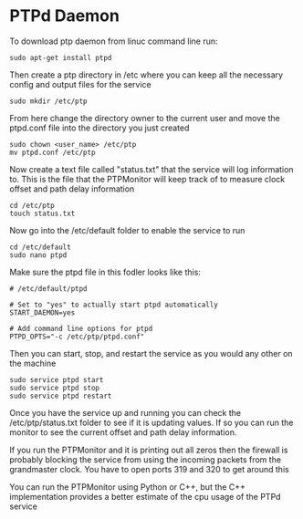 # PTPd Daemon

To download ptp daemon from linuc command line run:

```
sudo apt-get install ptpd
```

Then create a ptp directory in /etc where you can keep all the necessary config and output files for the service

```
sudo mkdir /etc/ptp
```

From here change the directory owner to the current user and move the ptpd.conf file into the directory you just created

```
sudo chown <user_name> /etc/ptp
mv ptpd.conf /etc/ptp
```

Now create a text file called "status.txt" that the service will log information to. This is the file that the PTPMonitor will keep track of to measure clock offset and path delay information

```
cd /etc/ptp
touch status.txt
```

Now go into the /etc/default folder to enable the service to run

```
cd /etc/default
sudo nano ptpd
```

Make sure the ptpd file in this fodler looks like this:

```
# /etc/default/ptpd

# Set to "yes" to actually start ptpd automatically
START_DAEMON=yes

# Add command line options for ptpd
PTPD_OPTS="-c /etc/ptp/ptpd.conf"

```

Then you can start, stop, and restart the service as you would any other on the machine

```
sudo service ptpd start
sudo service ptpd stop
sudo service ptpd restart
```

Once you have the service up and running you can check the /etc/ptp/status.txt folder to see if it is updating values. If so you can run the monitor to see the current offset and path delay information.

If you run the PTPMonitor and it is printing out all zeros then the firewall is probably blocking the service from using the incoming packets from the grandmaster clock. You have to open ports 319 and 320 to get around this

You can run the PTPMonitor using Python or C++, but the C++ implementation provides a better estimate of the cpu usage of the PTPd service
